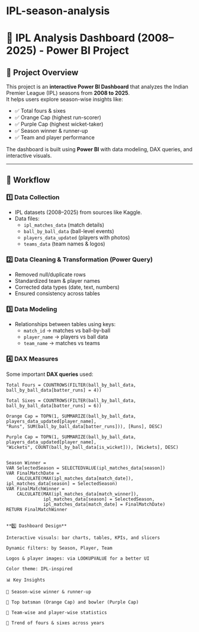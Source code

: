 # IPL-season-analysis
# 🏏 IPL Analysis Dashboard (2008–2025) - Power BI Project  

## 📌 Project Overview  
This project is an **interactive Power BI Dashboard** that analyzes the Indian Premier League (IPL) seasons from **2008 to 2025**.  
It helps users explore season-wise insights like:  
- ✅ Total fours & sixes  
- ✅ Orange Cap (highest run-scorer)  
- ✅ Purple Cap (highest wicket-taker)  
- ✅ Season winner & runner-up  
- ✅ Team and player performance  

The dashboard is built using **Power BI** with data modeling, DAX queries, and interactive visuals.  

---

## 🔁 Workflow  

### 1️⃣ Data Collection  
- IPL datasets (2008–2025) from sources like Kaggle.  
- Data files:  
  - `ipl_matches_data` (match details)  
  - `ball_by_ball_data` (ball-level events)  
  - `players_data_updated` (players with photos)  
  - `teams_data` (team names & logos)  

### 2️⃣ Data Cleaning & Transformation (Power Query)  
- Removed null/duplicate rows  
- Standardized team & player names  
- Corrected data types (date, text, numbers)  
- Ensured consistency across tables  

### 3️⃣ Data Modeling  
- Relationships between tables using keys:  
  - `match_id` → matches vs ball-by-ball  
  - `player_name` → players vs ball data  
  - `team_name` → matches vs teams  

### 4️⃣ DAX Measures  
Some important **DAX queries** used:  
 
```DAX
Total Fours = COUNTROWS(FILTER(ball_by_ball_data, ball_by_ball_data[batter_runs] = 4))

Total Sixes = COUNTROWS(FILTER(ball_by_ball_data, ball_by_ball_data[batter_runs] = 6))

Orange Cap = TOPN(1, SUMMARIZE(ball_by_ball_data, players_data_updated[player_name],
"Runs", SUM(ball_by_ball_data[batter_runs])), [Runs], DESC)

Purple Cap = TOPN(1, SUMMARIZE(ball_by_ball_data, players_data_updated[player_name],
"Wickets", COUNT(ball_by_ball_data[is_wicket])), [Wickets], DESC)


Season Winner =
VAR SelectedSeason = SELECTEDVALUE(ipl_matches_data[season])
VAR FinalMatchDate =
    CALCULATE(MAX(ipl_matches_data[match_date]), ipl_matches_data[season] = SelectedSeason)
VAR FinalMatchWinner =
    CALCULATE(MAX(ipl_matches_data[match_winner]),
              ipl_matches_data[season] = SelectedSeason,
              ipl_matches_data[match_date] = FinalMatchDate)
RETURN FinalMatchWinner


**5️⃣ Dashboard Design**

Interactive visuals: bar charts, tables, KPIs, and slicers

Dynamic filters: by Season, Player, Team

Logos & player images: via LOOKUPVALUE for a better UI

Color theme: IPL-inspired

📊 Key Insights

📌 Season-wise winner & runner-up

📌 Top batsman (Orange Cap) and bowler (Purple Cap)

📌 Team-wise and player-wise statistics

📌 Trend of fours & sixes across years


